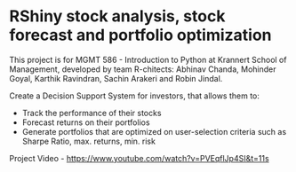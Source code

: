 # RShiny stock analysis, stock forecast and portfolio optimization

This project is for MGMT 586 - Introduction to Python at Krannert School of Management, developed by team R-chitects: Abhinav Chanda, Mohinder Goyal, Karthik Ravindran, Sachin Arakeri and Robin Jindal.

Create a Decision Support System for investors, that allows them to:
- Track the performance of their stocks
- Forecast returns on their portfolios
- Generate portfolios that are optimized on user-selection criteria such as Sharpe Ratio, max. returns, min. risk

Project Video - https://www.youtube.com/watch?v=PVEqflJp4SI&t=11s
